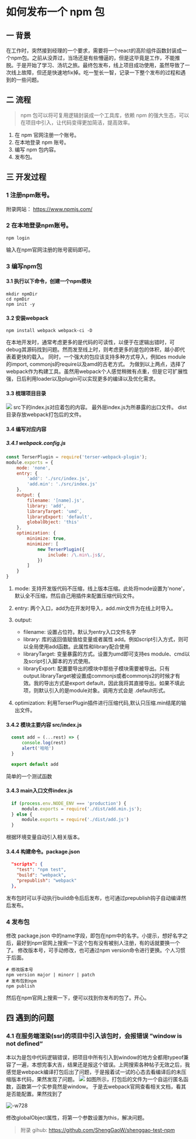 # 如何发布一个 npm 包

## 一 背景

在工作时，突然接到经理的一个要求，需要将一个react的高阶组件函数封装成一个npm包。之前从没弄过，当场还是有些懵逼的，但是这毕竟是工作，不能推脱。于是开始了学习、汤坑之旅。最终包发布，线上项目成功使用，虽然导致了一次线上故障，但还是快速地fix掉。吃一堑长一智，记录一下整个发布的过程和遇到的一些问题。

## 二 流程

> npm 包可以将可复用逻辑封装成一个工具库，依赖 npm 的强大生态，可以在项目中引入，让代码变得更加简洁，提高效率。

1. 在 npm 官网注册一个账号。
2. 在本地登录 npm 账号。
3. 编写 npm 包内容。
4. 发布包。

## 三 开发过程

### 1 注册npm账号。

附录网站： https://www.npmjs.com/

### 2 在本地登录npm账号。

``` shell
npm login
```

输入在npm官网注册的账号密码即可。

### 3 编写npm包

#### 3.1 执行以下命令，创建一个npm模块

``` shell
mkdir npmDir
cd npmDir
npm init -y
```

#### 3.2 安装webpack

``` shell
npm install webpack webpack-ci -D
```

在本地开发时，通常考虑更多的是代码的可读性，以便于在逻辑出错时，可debug其源码找到问题。然而发至线上时，则考虑更多的是包的体积，越小即代表着更快的载入。
同时，一个强大的包应该支持多种方式导入，例如es module的import, commonjs的require以及amd的古老方式。
为做到以上两点，选择了webpack作为构建工具。虽然用webpack个人感觉稍微有点重，但是它可扩展性强，日后利用loader以及plugin可以实现更多的编译以及优化需求。

#### 3.3 梳理项目目录

![](https://shenggao.oss-cn-beijing.aliyuncs.com/blog/2020/05/31/15909328330064.jpg)
src下的index.js对应着包的内容。
最外层index.js为所暴露的出口文件。
dist目录存放webpack打包后的文件。

#### 3.4 编写对应内容

##### 3.4.1 webpack.config.js

``` js
const TerserPlugin = require('terser-webpack-plugin');
module.exports = {
    mode: 'none',
    entry: {
        'add': './src/index.js',
        'add.min': './src/index.js'
    },
    output: {
        filename: '[name].js',
        library: 'add',
        libraryTarget: 'umd',
        libraryExport: 'default',
        globalObject: 'this'
    },
    optimization: {
        minimize: true,
        minimizer: [
            new TerserPlugin({
                include: /\.min\.js$/,
            })
        ]
    }
}
```

1. mode: 支持开发版代码不压缩，线上版本压缩。此处将mode设置为'none'，默认全不压缩，然后自己用插件来配置压缩代码文件。
2. entry: 两个入口，add为在开发时导入，add.min文件为在线上时导入。
3. output:
    - filename: 设置占位符。默认为entry入口文件名字
    - library: 库的返回值赋值给变量或者属性 add。例如script引入方式，则可以全局使用add函数。此属性和library配合使用
    - libraryTarget: 变量暴露的方式。设置为umd即可支持es module、cmd以及script引入脚本的方式使用。
    - libraryExport: 配置要导出的模块中那些子模块需要被导出。只有output.libraryTarget被设置成commonjs或者commonjs2的时候才有效。我的导出方式是export default，因此我将其直接导出。如果不填此项，则默认引入的是module对象。调用方式会是 .default形式。

1. optimization: 利用TerserPlugin插件进行压缩代码,默认只压缩.min结尾的输出文件。

#### 3.4.2 模块主要内容 src/index.js

``` js
  const add = (...rest) => {
      console.log(rest)
      alert('哈哈')
  }

  export default add
```

简单的一个测试函数

#### 3.4.3 main入口文件index.js

``` js
  if (process.env.NODE_ENV === 'production') {
      module.exports = require('./dist/add.min.js');
  } else {
      module.exports = require('./dist/add.js')
  }
```

根据环境变量自动引入相关版本。

#### 3.4.4 构建命令。package.json

``` json
  "scripts": {
    "test": "npm test",
    "build": "webpack",
    "prepublish": "webpack"
  },
```

发布包时可以手动执行build命令后后发布，也可通过prepublish钩子自动编译然后发布。

### 4 发布包

修改 package.json 中的name字段，即包在npm中的名字。小提示，想好名字之后，最好到npm官网上搜索一下这个包有没有被别人注册，有的话就要换一个了。
修改版本号，可手动修改，也可通过npm  version命令进行更换。个人习惯于后面。

``` shell
# 修改版本号
npm version major | minorr | patch
# 发布包到npm
npm publish
```

然后在npm官网上搜索一下，便可以找到你发布的包了。开心。

## 四 遇到的问题

### 4.1 在服务端渲染(ssr)的项目中引入该包时，会报错误 ”window is not defined“

本以为是包中代码逻辑错误，把项目中所有引入到window的地方全都用typeof兼容了一遍，本想完事大吉，结果还是报这个错误。上网搜索各种帖子无效之后，我感觉是webpack编译打包后出了问题，于是报着试一试的心态去看编译后的未压缩版本代码，果然发现了问题。
![](https://shenggao.oss-cn-beijing.aliyuncs.com/blog/2020/05/31/15909384148354.jpg)
如图所示，打包后的文件为一个自运行匿名函数，函数第一个实参竟然是window。
于是去webpack官网查看相关文档，看其是否能配置。果然找到了

![-w728](https://shenggao.oss-cn-beijing.aliyuncs.com/blog/2020/05/31/15909386807183.jpg)

修改globalObject属性，将第一个参数设置为this，解决问题。

> 附录
> gihub: https://github.com/ShengGaoW/shenggao-test-npm
